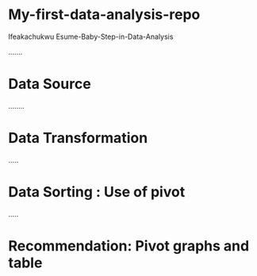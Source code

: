 # My-first-data-analysis-repo
Ifeakachukwu Esume-Baby-Step-in-Data-Analysis

.......

# Data Source
........
# Data Transformation

.....

# Data Sorting : Use of pivot 

.....

# Recommendation: Pivot graphs and table 
